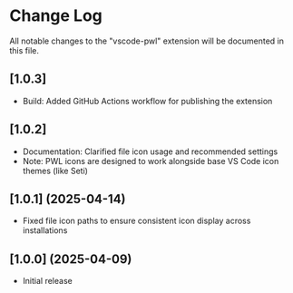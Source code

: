 # Change Log

All notable changes to the "vscode-pwl" extension will be documented in this file.

## [1.0.3]

- Build: Added GitHub Actions workflow for publishing the extension

## [1.0.2]

- Documentation: Clarified file icon usage and recommended settings
- Note: PWL icons are designed to work alongside base VS Code icon themes (like Seti)

## [1.0.1] (2025-04-14)

- Fixed file icon paths to ensure consistent icon display across installations

## [1.0.0] (2025-04-09)

- Initial release
